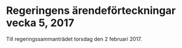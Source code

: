 # Regeringens ärendeförteckningar vecka 5, 2017

Till regeringssammanträdet torsdag den 2 februari 2017.
